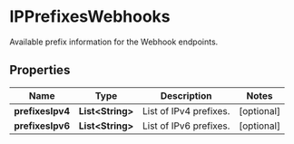 # IPPrefixesWebhooks

Available prefix information for the Webhook endpoints.

## Properties

| Name             | Type                   | Description            | Notes      |
| ---------------- | ---------------------- | ---------------------- | ---------- |
| **prefixesIpv4** | **List&lt;String&gt;** | List of IPv4 prefixes. | [optional] |
| **prefixesIpv6** | **List&lt;String&gt;** | List of IPv6 prefixes. | [optional] |
